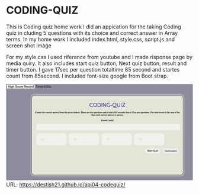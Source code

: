 # CODING-QUIZ
This is Coding quiz home work I did an appication for the taking Coding quiz in cluding 5 questions with its choice and correct answer in Array terms.
 In my home work I included index.html, style.css, script.js and screen shot image

 For my style.css I used riferance from youtube and I made risponse page by media quiry.
 It also includes start quiz button, Next quiz button, result and timer button.
I gave 17sec per question totaltime 85 second and startes count from 85second.
 I included font-size google from Boot strap.

![api04-codequiz](Screenshot04.png)
URL: https://destish21.github.io/api04-codequiz/ 
